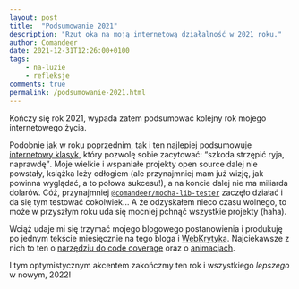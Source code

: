 ```yaml
---
layout: post
title:  "Podsumowanie 2021"
description: "Rzut oka na moją internetową działalność w 2021 roku."
author: Comandeer
date: 2021-12-31T12:26:00+0100
tags:
    - na-luzie
    - refleksje
comments: true
permalink: /podsumowanie-2021.html
---
```


Kończy się rok 2021, wypada zatem podsumować kolejny rok mojego internetowego życia.<!--more-->

Podobnie jak w roku poprzednim, tak i ten najlepiej podsumowuje [internetowy klasyk](https://www.youtube.com/watch?v=-C01v6xqpRI), który pozwolę sobie zacytować: <q>szkoda strzępić ryja, naprawdę</q>. Moje wielkie i wspaniałe projekty open source dalej nie powstały, książka leży odłogiem (ale przynajmniej mam już wizję, jak powinna wyglądać, a to połowa sukcesu!), a na koncie dalej nie ma miliarda dolarów. Cóż, przynajmniej [`@comandeer/mocha-lib-tester`](https://www.npmjs.com/package/@comandeer/mocha-lib-tester) zaczęło działać i da się tym testować cokolwiek… A że odzyskałem nieco czasu wolnego, to może w przyszłym roku uda się mocniej pchnąć wszystkie projekty (haha).

Wciąż udaje mi się trzymać mojego blogowego postanowienia i produkuję po jednym tekście miesięcznie na tego bloga i [WebKrytyka](https://www.webkrytyk.pl/). Najciekawsze z nich to ten o [narzędziu do code coverage](https://blog.comandeer.pl/jak-dziala-narzedzie-do-code-coverage.html) oraz o [animacjach](https://www.webkrytyk.pl/2021/08/31/wpadki-i-wypadki-13/).

I tym optymistycznym akcentem zakończmy ten rok i wszystkiego _lepszego_ w nowym, 2022!

